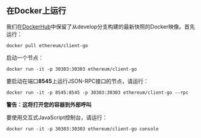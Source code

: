 ## 在Docker上运行
我们在[DockerHub](https://hub.docker.com/)中保留了从develop分支构建的最新快照的Docker映像。首先运行：

    docker pull ethereum/client-go

启动一个节点：

    docker run -it -p 30303:30303 ethereum/client-go

要启动在端口**8545**上运行JSON-RPC接口的节点，请运行：

    docker run -it -p 8545:8545 -p 30303:30303 ethereum/client-go --rpc

**警告：这将打开您的容器到外部呼叫**

要使用交互式JavaScript控制台，请运行：

    docker run -it -p 30303:30303 ethereum/client-go console

